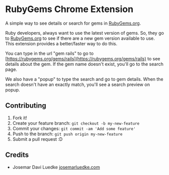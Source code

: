 # RubyGems Chrome Extension

A simple way to see details or search for gems in [RubyGems.org](http://rubygems.org).

Ruby developers, always want to use the latest version of gems. So, they go to [RubyGems.org](http://rubygems.org) to see if there are a new gem version available to use. This extension provides a better/faster way to do this.

You can type in the url "gem rails" to go to [https://rubygems.org/gems/rails](https://rubygems.org/gems/rails) to see details about the gem. If the gem name doesn't exist, you'll go to the search page.

We also have a "popup" to type the search and go to gem details. When the search doesn't have an exactly match, you'll see a search preview on popup.

## Contributing

1. Fork it!
2. Create your feature branch: `git checkout -b my-new-feature`
3. Commit your changes: `git commit -am 'Add some feature'`
4. Push to the branch: `git push origin my-new-feature`
5. Submit a pull request :D


## Credits

- Josemar Davi Luedke [josemarluedke.com](http://josemarluedke.com)

